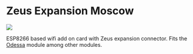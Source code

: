 <h1>Zeus Expansion Moscow</h1>

<img src="http://www.grodansparadis.com/images/frankfurt_rs232_4_small.png">

ESP8266 based wifi add on card with Zeus expansion connector. Fits the 
<a href="http://www.grodansparadis.com/odessa/odessa.html">Odessa</a> module
among other modules.
